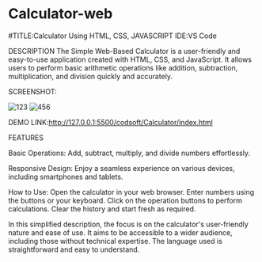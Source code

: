 # Calculator-web

#TITLE:Calculator 
Using HTML, CSS, JAVASCRIPT
IDE:VS Code

DESCRIPTION
The Simple Web-Based Calculator is a user-friendly and easy-to-use application created with HTML, CSS, and JavaScript. It allows users to perform basic arithmetic operations like addition, subtraction, multiplication, and division quickly and accurately.

SCREENSHOT:

![123](https://github.com/YogitaAmbure13/Calculator-web/assets/140909421/fa5ce378-586a-4d7a-b7da-b7cb053528ed)
![456](https://github.com/YogitaAmbure13/Calculator-web/assets/140909421/85215398-6ad8-43ed-a92c-8709c7daba09)

DEMO LINK:http://127.0.0.1:5500/codsoft/Calculator/index.html

FEATURES

Basic Operations: Add, subtract, multiply, and divide numbers effortlessly.

Responsive Design: Enjoy a seamless experience on various devices, including smartphones and tablets.

How to Use:
Open the calculator in your web browser.
Enter numbers using the buttons or your keyboard.
Click on the operation buttons to perform calculations.
Clear the history and start fresh as required.


In this simplified description, the focus is on the calculator's user-friendly nature and ease of use. It aims to be accessible to a wider audience, including those without technical expertise. The language used is straightforward and easy to understand.





